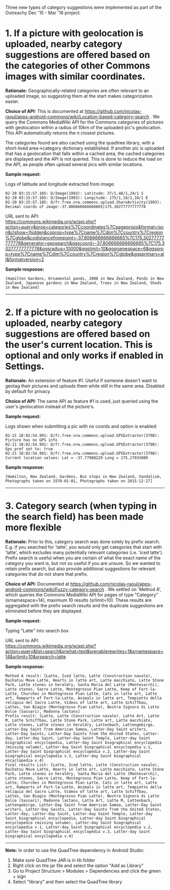 Three new types of category suggestions were implemented as part of the Outreachy Dec '15 - Mar '16 project:

# 1. If a picture with geolocation is uploaded, nearby category suggestions are offered based on the categories of other Commons images with similar coordinates.

**Rationale:** Geographically-related categories are often relevant to an uploaded image, so suggesting them at the start makes categorization easier. 

**Choice of API:** This is documented at https://github.com/nicolas-raoul/apps-android-commons/wiki/Location-based-category-search . We query the Commons MediaWiki API for the Commons categories of pictures with geolocation within a radius of 10km of the uploaded pic's geolocation. This API automatically returns the n closest pictures. 

The categories found are also cached using the quadtree library, with a short-lived area->category dictionary established. If another pic is uploaded that has a geolocation that falls within a cached area, the cached categories are displayed and the API is not queried. This is done to reduce the load on the API, as people often upload several pics with similar locations.

**Sample request:** 

Logs of latitude and longitude extracted from image:

    02-20 03:15:57.185: D/Image(1993): Latitude: 37/1,48/1,24/1 S
    02-20 03:15:57.185: D/Image(1993): Longitude: 175/1,18/1,10/1 E
    02-20 03:15:57.185: D/fr.free.nrw.commons.upload.ShareActivity(1993): Decimal coords of image:-37.806666666666665|175.30277777777778

URL sent to API:    
https://commons.wikimedia.org/w/api.php?action=query&prop=categories%7Ccoordinates%7Cpageprops&format=json&clshow=!hidden&coprop=type%7Cname%7Cdim%7Ccountry%7Cregion%7Cglobe&codistancefrompoint=-37.806666666666665%7C175.30277777777778&generator=geosearch&ggscoord=-37.806666666666665%7C175.30277777777778&ggsradius=10000&ggslimit=10&ggsnamespace=6&ggsprop=type%7Cname%7Cdim%7Ccountry%7Cregion%7Cglobe&ggsprimary=all&formatversion=2

**Sample response:**

    [Hamilton Gardens, Ornamental ponds, 2008 in New Zealand, Ponds in New Zealand, Japanese gardens in New Zealand, Trees in New Zealand, Sheds in New Zealand]


***


# 2. If a picture with no geolocation is uploaded, nearby category suggestions are offered based on the user's current location. This is optional and only works if enabled in Settings.

**Rationale:** An extension of feature #1. Useful if someone doesn't want to geotag their pictures and uploads them while still in the same area. Disabled by default for privacy.

**Choice of API:** The same API as feature #1 is used, just queried using the user's geolocation instead of the picture's.

**Sample request:** 

Logs shown when submitting a pic with no coords and option is enabled:

    02-21 18:02:54.991: D/fr.free.nrw.commons.upload.GPSExtractor(3798): Picture has no GPS info
    02-21 18:02:54.991: D/fr.free.nrw.commons.upload.GPSExtractor(3798): Gps pref set to: true
    02-21 18:02:54.991: D/fr.free.nrw.commons.upload.GPSExtractor(3798): Current location values: Lat = -37.77988229 Long = 175.27933809


**Sample response:**

    [Hamilton, New Zealand, Gardens, Bus stops in New Zealand, Vandalism, Photographs taken on 1970-01-01, Photographs taken on 2015-12-27]



***


# 3. Category search (when typing in the search field) has been made more flexible

**Rationale:** Prior to this, category search was done solely by prefix search. E.g. if you searched for 'latte', you would only get categories that start with 'latte', which excludes many potentially relevant categories (i.e. 'iced latte'). Prefix search is useful when you are certain of what the exact name of the category you want is, but not so useful if you are unsure. So we wanted to retain prefix search, but also provide additional suggestions for relevant categories that do not share that prefix.

**Choice of API:** Documented at https://github.com/nicolas-raoul/apps-android-commons/wiki/Fuzzy-category-search . We settled on 'Method A', which queries the Commons MediaWiki API for pages of type "Category" (srnamespace=14), maximum 10 results (srlimit=10). These results are aggregated with the prefix search results and the duplicate suggestions are eliminated before they are displayed.

**Sample request:**

Typing "Latte" into search box

URL sent to API:  
https://commons.wikimedia.org/w/api.php?action=query&list=search&srwhat=text&srenablerewrites=1&srnamespace=14&srlimit=10&srsearch=latte

**Sample response:**


    Method A result: [Latte, Iced latte, Latte (Construction navale), Daihatsu Move Latte, Hearts in latte art, Latte macchiato, Latte Stone Park, Latte stones in heraldry, Santa Maria del Latte (Montevarchi), Latte stones, Sacro Latte, Montegrosso Pian Latte, Keep of Fort-la-Latte, Churches in Montegrosso Pian Latte, Cats in latte art, Latte art, Ramparts of Fort-la-Latte, Animals in latte art, Tempietto della reliquia del Sacro Latte, Videos of latte art, Latte Schiffbau, Lattes, San Biagio (Montegrosso Pian Latte), Nostra Signora di Latte Dolce (Sassari), Madonna lactans]
    Prefix result: [Latte, Latte (Construction navale), Latte Art, Latte M, Latte Schiffbau, Latte Stone Park, Latte art, Latte macchiato, Latte stones, Latte stones in heraldry, Lattenbach, Lattengebirge, Latter-Day Saint from American Samoa, Latter-Day Saint writers, Latter-Day Saints, Latter-Day Saints from the United States, Latter-day, Latter-day Saint, Latter-day Saint Temple, Latter-day Saint biographical encyclopedia, Latter-day Saint biographical encyclopedia (missing volume), Latter-day Saint biographical encyclopedia v.1, Latter-day Saint biographical encyclopedia v.2, Latter-day Saint biographical encyclopedia v.3, Latter-day Saint biographical encyclopedia v.4]
    Final results List: [Latte, Iced latte, Latte (Construction navale), Daihatsu Move Latte, Hearts in latte art, Latte macchiato, Latte Stone Park, Latte stones in heraldry, Santa Maria del Latte (Montevarchi), Latte stones, Sacro Latte, Montegrosso Pian Latte, Keep of Fort-la-Latte, Churches in Montegrosso Pian Latte, Cats in latte art, Latte art, Ramparts of Fort-la-Latte, Animals in latte art, Tempietto della reliquia del Sacro Latte, Videos of latte art, Latte Schiffbau, Lattes, San Biagio (Montegrosso Pian Latte), Nostra Signora di Latte Dolce (Sassari), Madonna lactans, Latte Art, Latte M, Lattenbach, Lattengebirge, Latter-Day Saint from American Samoa, Latter-Day Saint writers, Latter-Day Saints, Latter-Day Saints from the United States, Latter-day, Latter-day Saint, Latter-day Saint Temple, Latter-day Saint biographical encyclopedia, Latter-day Saint biographical encyclopedia (missing volume), Latter-day Saint biographical encyclopedia v.1, Latter-day Saint biographical encyclopedia v.2, Latter-day Saint biographical encyclopedia v.3, Latter-day Saint biographical encyclopedia v.4]
   
   
***

   
**Note:** In order to use the QuadTree dependency in Android Studio:   
1. Make sure QuadTree JAR is in lib folder   
2. Right click on the jar file and select the option "Add as Library"   
3. Go to Project Structure > Modules > Dependencies and click the green + sign   
4. Select "library" and then select the QuadTree library   